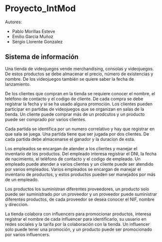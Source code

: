 # Proyecto_IntMod

Autores: 
- Pablo Morillas Esteve
- Emilio Garcia Muñoz
- Sergio Llorente Gonzalez

## Sistema de información

Una tienda de videojuegos vende merchandising, consolas y videojuegos. De estos productos se debe almacenar el precio, número de existencias y nombre. De los videojuegos también se quiere saber la fecha de lanzamiento.

De los clientes que compran en la tienda se requiere conocer el nombre, el teléfono de contacto y el codigo de cliente. De cada compra se debe registrar la fecha y si se ha usado alguna promoción. Los clientes pueden participar en partidas de videojuegos que se organizan en salas de la tienda. Un cliente puede comprar más de un prodcutos y un producto puede ser comprado por varios clientes.

Cada partida se identifica por un numero correlativo y hay que registrar en que sala se juega. Una partida tiene que ser jugada por dos clientes. De cada partida debe almacenarse el ganador y la duracion de esta.

Los empleados se encargan de atender a los clientes y manejar el inventario de los productos. Del empleado interesa registrar el DNI, la fecha de nacimiento, el teléfono de contacto y el codigo de empleado. Un empleado puede atender a varios clientes y un cliente puede ser atendido por varios empleados. Varios empleados se encargan de manejar el inventario de productos, y estos productos pueden ser manejados por más de un empleado.

Los productos los suministran diferentes proveedores, un producto solo puede ser suministrado por un proveedor y un proveedor puede suministrar diferentes productos, de cada proveedor se desea conocer el NIF, nombre y direccion.

La tienda colabora con influencers para promocionar productos, interesa registrar el nombre de cada influencer para identificarlo, su usuario en redes sociales y la tarifa por la colaboración con la tienda. Un influencer solo puede tener una promoción, y un producto puede ser promocionado por varios influencers.

